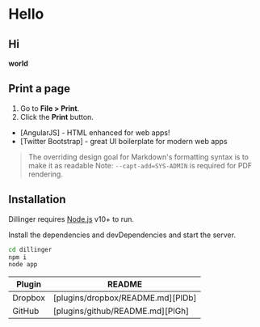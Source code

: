 # Hello

## Hi

**world**


## Print a page

1. Go to **File > Print**.
2. Click the **Print** button.


- [AngularJS] - HTML enhanced for web apps!
- [Twitter Bootstrap] - great UI boilerplate for modern web apps


> The overriding design goal for Markdown's
> formatting syntax is to make it as readable
> Note: `--capt-add=SYS-ADMIN` is required for PDF rendering.



## Installation

Dillinger requires [Node.js](https://nodejs.org/) v10+ to run.

Install the dependencies and devDependencies and start the server.

```sh
cd dillinger
npm i
node app
```


| Plugin | README |
| ------ | ------ |
| Dropbox | [plugins/dropbox/README.md][PlDb] |
| GitHub | [plugins/github/README.md][PlGh] |